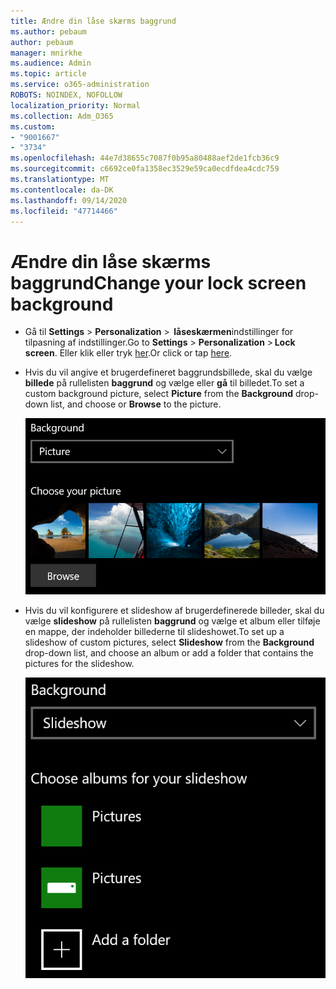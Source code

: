 ```yaml
---
title: Ændre din låse skærms baggrund
ms.author: pebaum
author: pebaum
manager: mnirkhe
ms.audience: Admin
ms.topic: article
ms.service: o365-administration
ROBOTS: NOINDEX, NOFOLLOW
localization_priority: Normal
ms.collection: Adm_O365
ms.custom:
- "9001667"
- "3734"
ms.openlocfilehash: 44e7d38655c7087f0b95a80488aef2de1fcb36c9
ms.sourcegitcommit: c6692ce0fa1358ec3529e59ca0ecdfdea4cdc759
ms.translationtype: MT
ms.contentlocale: da-DK
ms.lasthandoff: 09/14/2020
ms.locfileid: "47714466"
---
```

# <a name="change-your-lock-screen-background"></a><span data-ttu-id="dbc76-102">Ændre din låse skærms baggrund</span><span class="sxs-lookup"><span data-stu-id="dbc76-102">Change your lock screen background</span></span>

- <span data-ttu-id="dbc76-103">Gå til **Settings**  >  **Personalization**  >  **låseskærmen**indstillinger for tilpasning af indstillinger.</span><span class="sxs-lookup"><span data-stu-id="dbc76-103">Go to **Settings** > **Personalization** > **Lock screen**.</span></span> <span data-ttu-id="dbc76-104">Eller klik eller tryk [her](ms-settings:lockscreen?activationSource=GetHelp).</span><span class="sxs-lookup"><span data-stu-id="dbc76-104">Or click or tap [here](ms-settings:lockscreen?activationSource=GetHelp).</span></span>

- <span data-ttu-id="dbc76-105">Hvis du vil angive et brugerdefineret baggrundsbillede, skal du vælge **billede** på rullelisten **baggrund** og vælge eller **gå** til billedet.</span><span class="sxs-lookup"><span data-stu-id="dbc76-105">To set a custom background picture, select **Picture** from the **Background** drop-down list, and choose or **Browse** to the picture.</span></span>

  ![Angive et brugerdefineret baggrundsbillede.](media/set-custom-background-pic.png)

- <span data-ttu-id="dbc76-107">Hvis du vil konfigurere et slideshow af brugerdefinerede billeder, skal du vælge **slideshow** på rullelisten **baggrund** og vælge et album eller tilføje en mappe, der indeholder billederne til slideshowet.</span><span class="sxs-lookup"><span data-stu-id="dbc76-107">To set up a slideshow of custom pictures, select **Slideshow** from the **Background** drop-down list, and choose an album or add a folder that contains the pictures for the slideshow.</span></span>

  ![Opret et slideshow med brugerdefinerede billeder.](media/set-up-slideshow-background.png)
